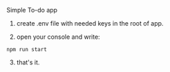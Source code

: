 Simple To-do app

1. create .env file with needed keys in the root of app.

2. open your console and write:


```bush
npm run start
```

3. that's it.
